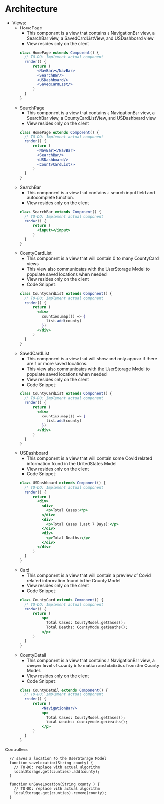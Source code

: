 # Architecture
- Views:
  - HomePage
    - This component is a view that contains a NavigationBar view, a SearchBar view, a SavedCardListView, and USDashboard view
    - View resides only on the client
    ```jsx
    class HomePage extends Component() {
      // TO-DO: Implement actual component
      render() {
          return (
            <NavBar></NavBar>
            <SearchBar/>
            <USDashboard/>
            <SavedCardList/>
          )
      }
    }
    ```
  - SearchPage
    - This component is a view that contains a NavigationBar view, a SearchBar view, a CountyCardListView, and USDashboard view
    - View resides only on the client
    ```jsx
    class HomePage extends Component() {
      // TO-DO: Implement actual component
      render() {
          return (
            <NavBar></NavBar>
            <SearchBar/>
            <USDashboard/>
            <CountyCardList/>
          )
      }
    }
    ```
  - SearchBar
    - This component is a view that contains a search input field and autocomplete function.
    - View resides only on the client
    ```jsx
    class SearchBar extends Component() {
      // TO-DO: Implement actual component
      render() {
          return (
            <input></input>
          )
      }
    }
    ```
  - CountyCardList
    - This component is a view that will contain 0 to many CountyCard views
    - This view also communicates with the UserStorage Model to populate saved locations when needed
    - View resides only on the client
    - Code Snippet:
    ```jsx
    class CountyCardList extends Component() {
      // TO-DO: Implement actual component
      render() {
          return (
            <div>
              counties.map(() => {
                list.add(county)
              })
            </div>
          )
      }
    }
    ```
  - SavedCardList
    - This component is a view that will show and only appear if there are 1 or more saved locations.
    - This view also communicates with the UserStorage Model to populate saved locations when needed
    - View resides only on the client
    - Code Snippet:
    ```jsx
    class CountyCardList extends Component() {
      // TO-DO: Implement actual component
      render() {
          return (
            <div>
              counties.map(() => {
                list.add(county)
              })
            </div>
          )
      }
    }
    ```
  - USDashboard
    - This component is a view that will contain some Covid related information found in the UnitedStates Model
    - View resides only on the client
    - Code Snippet:
    ```jsx
    class USDashboard extends Component() {
      // TO-DO: Implement actual component
      render() {
          return (
            <div>
              <div>
                <p>Total Cases:</p>
              </div>
              <div>
                <p>Total Cases (Last 7 Days):</p>
              </div>
              <div>
                <p>Total Deaths:</p>
              </div>
            </div>
          )
      }
    }
    ```
  - Card
    - This component is a view that will contain a preview of Covid related information found in the County Model
    - View resides only on the client
    - Code Snippet:
    ```jsx
    class CountyCard extends Component() {
      // TO-DO: Implement actual component
      render() {
          return (
              <p>
                Total Cases: CountyModel.getCases();
                Total Deaths: CountyMode.getDeaths();
              </p>
          )
      }
    }
    ```
  - CountyDetail
    - This component is a view that contains a NavigationBar view, a deeper level of county information and statistics from the County Model.
    - View resides only on the client
    - Code Snippet:
    ```jsx
    class CountyDetail extends Component() {
      // TO-DO: Implement actual component
      render() {
          return (
              <NavigationBar/>
              <p>
                Total Cases: CountyModel.getCases();
                Total Deaths: CountyMode.getDeaths();
              </p>
          )
      }
    }
    ```
    
Controllers:
  ```
    // saves a location to the UserStorage Model
    function saveLocation(String county) {
      // TO-DO: replace with actual algorithm
      localStorage.get(counties).add(county);
    }
      
    function unSaveLocation(String county ) {
      // TO-DO: replace with actual algorithm
      localStorage.get(counties).remove(county);
    }
  ```
